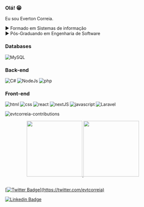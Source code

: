 ### Olá! 😁



Eu sou Everton Correia.

▶ Formado em Sistemas de informação
<br>
▶ Pós-Graduando em Engenharia de Software
<br>



### Databases
![MySQL](https://img.shields.io/badge/-MySQL-1E4C68?style=for-the-badge&logo=mysql&logoColor=white)


### Back-end
![C#](https://img.shields.io/badge/C%23-239120?style=for-the-badge&logo=c-sharp&logoColor=white)
![NodeJs](https://img.shields.io/badge/Node.js-43853D?style=for-the-badge&logo=node.js&logoColor=white)
![php](https://img.shields.io/badge/PHP-777BB4?style=for-the-badge&logo=php&logoColor=white)

### Front-end
![html](https://img.shields.io/badge/HTML5-E34F26?style=for-the-badge&logo=html5&logoColor=white)
![css](https://img.shields.io/badge/CSS3-1572B6?style=for-the-badge&logo=css3&logoColor=white)
![react](https://img.shields.io/badge/React-20232A?style=for-the-badge&logo=react&logoColor=61DAFB)
![nextJS](https://img.shields.io/badge/-next-white?style=for-the-badge&logo=next&logoColor=61DAFB)
![javascript](https://img.shields.io/badge/JavaScript-F7DF1E?style=for-the-badge&logo=javascript&logoColor=black)
![Laravel](https://img.shields.io/badge/-laravel-E34F26?style=for-the-badge&logo=laravel&logoColor=white)

![evtcorreia-contributions](https://activity-graph.herokuapp.com/graph?username=evtcorreia&theme=react-dark)
<div align="center">
  <a href="https://github.com/evtcorreia">
  <img height="180em" src="https://github-readme-stats.vercel.app/api?username=evtcorreia&show_icons=true&theme=chartreuse-dark&include_all_commits=true&count_private=true"/>
  <img height="180em" src="https://github-readme-stats.vercel.app/api/top-langs/?username=evtcorreia&layout=compact&langs_count=7&theme=chartreuse-dark"/>
</div>


  
<br>
    
[![Twitter Badge](https://img.shields.io/badge/-Twitter-1ca0f1?style=flat-square&labelColor=1ca0f1&logo=twitter&logoColor=white&link=https://twitter.com/felipefialho_)](https://twitter.com/evtcorreia)
    
[![Linkedin Badge](https://img.shields.io/badge/-LinkedIn-blue?style=flat-square&logo=Linkedin&logoColor=white&link=https://www.linkedin.com/in/felipefialho)](https://www.linkedin.com/in/evtcorreia/)
    
     

  
  

  


